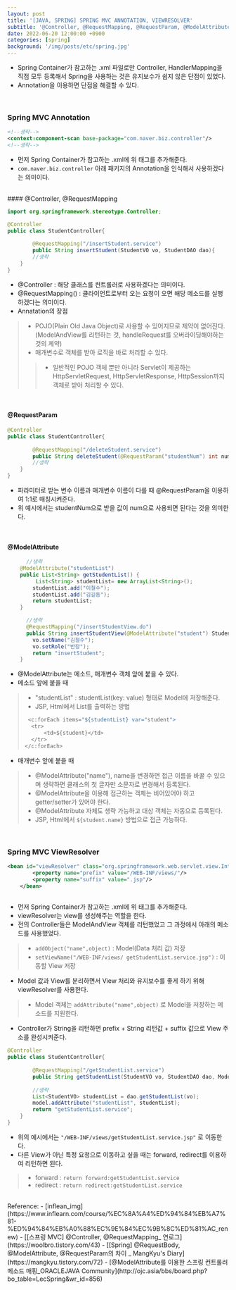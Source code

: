 ```yaml
---
layout: post
title: '[JAVA, SPRING] SPRING MVC ANNOTATION, VIEWRESOLVER'
subtitle: '@Controller, @RequestMapping, @RequestParam, @ModelAttribute, viewResolver'
date: 2022-06-20 12:00:00 +0900
categories: [spring]
background: '/img/posts/etc/spring.jpg'
---
```


- Spring Container가 참고하는 .xml 파일로만 Controller, HandlerMapping을 직접 모두 등록해서 Spring을 사용하는 것은 유지보수가 쉽지 않은 단점이 있었다.
- Annotation을 이용하면 단점을 해결할 수 있다.
 
<br>

### Spring MVC Annotation

```xml
<!--생략-->
<context:component-scan base-package="com.naver.biz.controller"/>
<!--생략-->
```

- 먼저 Spring Container가 참고하는 .xml에 위 태그를 추가해준다.
- `com.naver.biz.controller` 아래 패키지의 Annotation을 인식해서 사용하겠다는 의미이다. 

<br>
#### @Controller, @RequestMapping

```java
import org.springframework.stereotype.Controller;

@Controller
public class StudentController{
		
        @RequestMapping("/insertStudent.service")
        public String insertStudent(StudentVO vo, StudentDAO dao){
        //생략
	}
}
```

- @Controller : 해당 클래스를 컨트롤러로 사용하겠다는 의미이다. 
- @RequestMapping() : 클라이언트로부터 오는 요청이 오면 해당 메소드를 실행하겠다는 의미이다. 
- Annatation의 장점
> - POJO(Plain Old Java Object)로 사용할 수 있어지므로 제약이 없어진다. (ModelAndView를 리턴하는 것, handleRequest를 오버라이딩해야하는 것의 제약)
> - 매개변수로 객체를 받아 로직을 바로 처리할 수 있다. 
> > - 일반적인 POJO 객체 뿐만 아니라 Servlet이 제공하는 HttpServletRequest, HttpServletResponse, HttpSession까지 객체로 받아 처리할 수 있다. 

<br>

#### @RequestParam

```java
@Controller
public class StudentController{
		
        @RequestMapping("/deleteStudent.service")
        public String deleteStudent(@RequestParam("studentNum") int num, StudentDAO dao){
        //생략
	}
}
```

- 파라미터로 받는 변수 이름과 매개변수 이름이 다를 때 @RequestParam을 이용하여 1:1로 매칭시켜준다. 
- 위 예시에서는 studentNum으로 받을 값이 num으로 사용되면 된다는 것을 의미한다. 

<br>

#### @ModelAttribute

```java
  	  //생략
    @ModelAttribute("studentList")
    public List<String> getStudentList() {
         List<String> studentList= new ArrayList<String>();
        studentList.add("이철수"); 
        studentList.add("김길동");
        return studentList;
	}

  	  //생략
      @RequestMapping("/insertStudentView.do")
	  public String insertStudentView(@ModelAttribute("student") StudentVO vo) {
		vo.setName("김철수");
		vo.setRole("반장");
		return "insertStudent";
 	}
```
- @ModelAttribute는 메소드, 매개변수 객체 앞에 붙을 수 있다. 
- 메소드 앞에 붙을 때
> - "studentList" : studentList(key: value) 형태로 Model에 저장해준다.
> -  JSP, Html에서 List를 출력하는 방법
>
> ```java
>  <c:forEach items="${studentList} var="student">
> 	<tr>
> 		<td>${student}</td>
>  	</tr>
> </c:forEach>
> ```

- 매개변수 앞에 붙을 때
> - @ModelAttribute("name"), name을 변경하면 접근 이름을 바꿀 수 있으며 생략하면 클래스의 첫 글자만 소문자로 변경해서 등록된다.
> - @ModelAttribute을 이용해 접근하는 객체는 비어있어야 하고 getter/setter가 있어야 한다. 
> - @ModelAttribute 자체도 생략 가능하고 대상 객체는 자동으로 등록된다.
> - JSP, Html에서 `${student.name}` 방법으로 접근 가능하다.

<br>

### Spring MVC ViewResolver

```xml
<bean id="viewResolver" class="org.springframework.web.servlet.view.InternalResourceViewResolver">
		<property name="prefix" value="/WEB-INF/views/"/>
    	<property name="suffix" value=".jsp"/>
	</bean>
	
```

- 먼저 Spring Container가 참고하는 .xml에 위 태그를 추가해준다.
- viewResolver는 view를 생성해주는 역할을 한다. 
- 전의 Controller들은 ModelAndView 객체를 리턴했었고 그 과정에서 아래의 메소드를 사용했었다. 
> - `addObject("name",object)` : Model(Data 처리 값) 저장
> - `setViewName("/WEB-INF/views/ getStudentList.service.jsp")` : 이동할 View 저장
- Model 값과 View를 분리하면서 View 처리와 유지보수를 좋게 하기 위해 viewResolver를 사용한다. 
> - Model 객체는 `addAttribute("name",object)` 로 Model을 저장하는 메소드를 지원한다.
- Controller가 String을 리턴하면 prefix + String 리턴값 + suffix 값으로 View 주소를 완성시켜준다. 

```java
@Controller
public class StudentController{
		
        @RequestMapping("/getStudentList.service")
        public String getStudentList(StudentVO vo, StudentDAO dao, Model model){
        
        //생략
        List<StudentVO> studentList = dao.getStudentList(vo);
        model.addAttribute("studentList", studentList);
        return "getStudentList.service";
	}
}
```

- 위의 예시에서는 `"/WEB-INF/views/getStudentList.service.jsp"` 로 이동한다.
- 다른 View가 아닌 특정 요청으로 이동하고 싶을 때는 forward, redirect를 이용하여 리턴하면 된다. 
> - forward : `return forward:getStudentList.service`
> - redirect : `return redirect:getStudentList.service`

<br>
Reference:
- [inflean_img](https://www.inflearn.com/course/%EC%8A%A4%ED%94%84%EB%A7%81-%ED%94%84%EB%A0%88%EC%9E%84%EC%9B%8C%ED%81%AC_renew)
- [[스프링 MVC] @Controller, @RequestMapping_ 연로그](https://woolbro.tistory.com/43)
- [[Spring] @RequestBody, @ModelAttribute, @RequestParam의 차이
_ MangKyu's Diary](https://mangkyu.tistory.com/72)
- [@ModelAttribute를 이용한 스프링 컨트롤러 메소드 매핑_ORACLEJAVA Community](http://ojc.asia/bbs/board.php?bo_table=LecSpring&wr_id=856)

